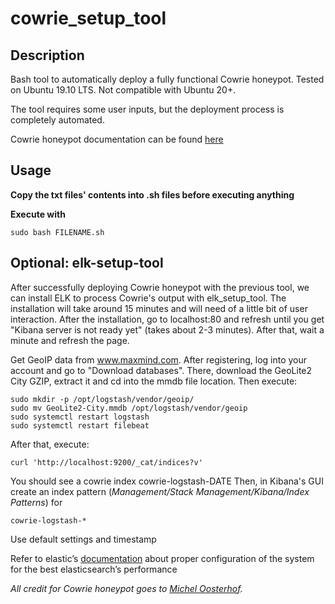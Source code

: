 # cowrie_setup_tool
## Description

Bash tool to automatically deploy a fully functional Cowrie honeypot. Tested on Ubuntu 19.10 LTS. Not compatible with Ubuntu 20+.

The tool requires some user inputs, but the deployment process is completely automated.

Cowrie honeypot documentation can be found [here](https://cowrie.readthedocs.io/en/latest/index.html)

## Usage
**Copy the txt files' contents into .sh files before executing anything**

**Execute with**
```
sudo bash FILENAME.sh
```


## Optional: elk-setup-tool
After successfully deploying Cowrie honeypot with the previous tool, we can install ELK to process Cowrie's output with elk_setup_tool. The installation will take around 15 minutes and will need of a little bit of user interaction.
After the installation, go to localhost:80 and refresh until you get "Kibana server is not ready yet" (takes about 2-3 minutes). After that, wait a minute and refresh the page.

Get GeoIP data from www.maxmind.com. After registering, log into your account and go to "Download databases". There, download the GeoLite2 City GZIP, extract it and cd into the mmdb file location. Then execute:
```
sudo mkdir -p /opt/logstash/vendor/geoip/
sudo mv GeoLite2-City.mmdb /opt/logstash/vendor/geoip
sudo systemctl restart logstash
sudo systemctl restart filebeat
```

After that, execute:
```
curl 'http://localhost:9200/_cat/indices?v'
```
You should see a cowrie index cowrie-logstash-DATE
Then, in Kibana's GUI create an index pattern (*Management/Stack Management/Kibana/Index Patterns*) for 
```
cowrie-logstash-*
```
Use default settings and timestamp

Refer to elastic’s [documentation](https://www.elastic.co/guide/index.html) about proper configuration of the system for the best elasticsearch’s performance

*All credit for Cowrie honeypot goes to [Michel Oosterhof](https://github.com/cowrie/cowrie).*
